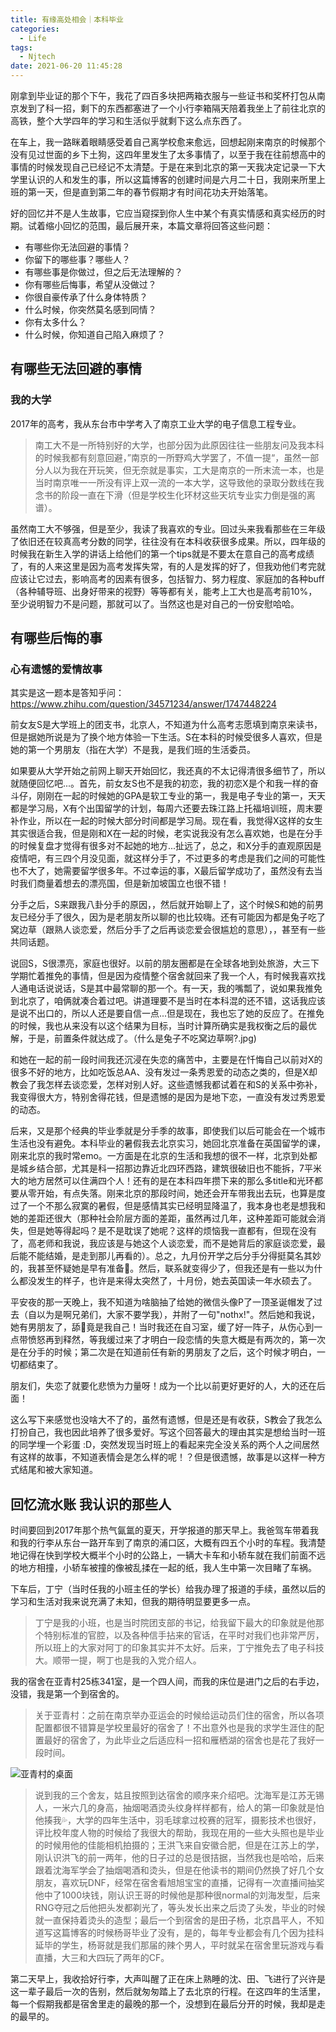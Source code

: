 ```yaml
---
title: 有缘高处相会｜本科毕业
categories:
  - Life
tags:
  - Njtech
date: 2021-06-20 11:45:28
---
```


刚拿到毕业证的那个下午，我花了四百多块把两箱衣服与一些证书和奖杯打包从南京发到了科一招，剩下的东西都塞进了一个小行李箱隔天陪着我坐上了前往北京的高铁，整个大学四年的学习和生活似乎就剩下这么点东西了。

在车上，我一路眯着眼睛感受着自己离学校愈来愈远，回想起刚来南京的时候那个没有见过世面的乡下土狗，这四年里发生了太多事情了，以至于我在往前想高中的事情的时候发现自己已经记不太清楚。于是在来到北京的第一天我决定记录一下大学里认识的人和发生的事，所以这篇博客的创建时间是六月二十日，我刚来所里上班的第一天，但是直到第二年的春节假期才有时间花功夫开始落笔。

<!-- more -->

好的回忆并不是人生故事，它应当窥探到你人生中某个有真实情感和真实经历的时期。试着缩小回忆的范围，最后展开来，本篇文章将回答这些问题：

- 有哪些你无法回避的事情？
- 你留下的哪些事？哪些人？
- 有哪些事是你做过，但之后无法理解的？
- 你有哪些后悔事，希望从没做过？
- 你很自豪传承了什么身体特质？
- 什么时候，你突然莫名感到同情？
- 你有太多什么？
- 什么时候，你知道自己陷入麻烦了？

## 有哪些无法回避的事情

### 我的大学

2017年的高考，我从东台市中学考入了南京工业大学的电子信息工程专业。

> 南工大不是一所特别好的大学，也部分因为此原因往往一些朋友问及我本科的时候我都有刻意回避，”南京的一所野鸡大学罢了，不值一提“，虽然一部分人以为我在开玩笑，但无奈就是事实，工大是南京的一所末流一本，也是当时南京唯一一所没有评上双一流的一本大学，这导致他的录取分数线在我念书的阶段一直在下滑（但是学校生化环材这些天坑专业实力倒是强的离谱）。

虽然南工大不够强，但是至少，我读了我喜欢的专业。回过头来我看那些在三年级了依旧还在较真高考分数的同学，往往没有在本科收获很多成果。所以，四年级的时候我在新生入学的讲话上给他们的第一个tips就是不要太在意自己的高考成绩了，有的人来这里是因为高考发挥失常，有的人是发挥的好了，但我劝他们考完就应该让它过去，影响高考的因素有很多，包括智力、努力程度、家庭加的各种buff（各种辅导班、出身好带来的视野）等等都有关，能考上工大也是高考前10%，至少说明智力不是问题，那就可以了。当然这也是对自己的一份安慰哈哈。

## 有哪些后悔的事

### 心有遗憾的爱情故事

其实是这一题本是答知乎问：https://www.zhihu.com/question/34571234/answer/1747448224

前女友S是大学班上的团支书，北京人，不知道为什么高考志愿填到南京来读书，但是据她所说是为了换个地方体验一下生活。S在本科的时候受很多人喜欢，但是她的第一个男朋友（指在大学）不是我，是我们班的生活委员。

如果要从大学开始之前网上聊天开始回忆，我还真的不太记得清很多细节了，所以就随便回忆吧...。首先，前女友S也不是我的初恋，我的初恋X是个和我一样的奋斗仔，刚刚在一起的时候她的GPA是软工专业的第一，我是电子专业的第一，天天都是学习局，X有个出国留学的计划，每周六还要去珠江路上托福培训班，周末要补作业，所以在一起的时候大部分时间都是学习局。现在看，我觉得X这样的女生其实很适合我，但是刚和X在一起的时候，老实说我没有怎么喜欢她，也是在分手的时候复盘才觉得有很多对不起她的地方...扯远了，总之，和X分手的直观原因是疫情吧，有三四个月没见面，就这样分手了，不过更多的考虑是我们之间的可能性也不大了，她需要留学很多年。不过幸运的事，X最后留学成功了，虽然没有去当时我们商量着想去的漂亮国，但是新加坡国立也很不错！

分手之后，S来跟我八卦分手的原因，，然后就开始聊上了，这个时候S和她的前男友已经分手了很久，因为是老朋友所以聊的也比较嗨。还有可能因为都是兔子吃了窝边草（跟熟人谈恋爱，然后分手了之后再谈恋爱会很尴尬的意思），，甚至有一些共同话题。

说回S，S很漂亮，家庭也很好。以前的朋友圈都是在全球各地到处旅游，大三下学期忙着推免的事情，但是因为疫情整个宿舍就回来了我一个人，有时候我喜欢找人通电话说说话，S是其中最常聊的那一个。有一天，我的嘴瓢了，说如果我推免到北京了，咱俩就凑合着过吧。讲道理要不是当时在本科混的还不错，这话我应该是说不出口的，所以人还是要自信一点...但是现在，我也忘了她的反应了。在推免的时候，我也从来没有以这个结果为目标，当时计算所确实是我权衡之后的最优解，于是，前置条件就达成了。（什么是兔子不吃窝边草啊?.jpg)

和她在一起的前一段时间我还沉浸在失恋的痛苦中，主要是在忏悔自己以前对X的很多不好的地方，比如吃饭总AA、没有发过一条秀恩爱的动态之类的，但是X却教会了我怎样去谈恋爱，怎样对别人好。这些遗憾我都试着在和S的关系中弥补，我变得很大方，特别舍得花钱，但是遗憾的是因为是地下恋，一直没有发过秀恩爱的动态。

后来，又是那个经典的毕业季就是分手季的故事，即使我们以后可能会在一个城市生活也没有避免。本科毕业的暑假我去北京实习，她回北京准备在英国留学的课，刚来北京的我时常emo。一方面是在北京的生活和我想的很不一样，北京到处都是城乡结合部，尤其是科一招那边靠近北四环西路，建筑很破旧也不能拆，7平米大的地方居然可以住满四个人！还有的是在本科四年攒下来的那么多title和光环都要从零开始，有点失落。刚来北京的那段时间，她还会开车带我出去玩，也算是度过了一个不那么寂寞的暑假，但是感情其实已经明显降温了，我本身也老是想我和她的差距还很大（那种社会阶层方面的差距，虽然再过几年，这种差距可能就会消失，但是她等得起吗？是不是耽误了她呢？这样的烦恼我一直都有，但现在没有了，高老师和我说，我应该是与她这个人谈恋爱，而不是她背后的家庭谈恋爱，最后能不能结婚，是走到那儿再看的）。总之，九月份开学之后分手分得挺莫名其妙的，我甚至怀疑她是早有准备💢。然后，联系就变得少了，但我还是有一些以为什么都没发生的样子，也许是来得太突然了，十月份，她去英国读一年水硕去了。

平安夜的那一天晚上，我不知道为啥脑抽了给她的微信头像P了一顶圣诞帽发了过去（自以为是啊兄弟们，大家不要学我），并附了一句"nothx!"。然后她和我说，她有男朋友了，舔🐶竟是我自己！当时我还在自习室，缓了好一阵子，从伤心到一点带愤怒再到释然，等我缓过来了才明白一段恋情的失意大概是有两次的，第一次是在分手的时候；第二次是在知道前任有新的男朋友了之后，这个时候才明白，一切都结束了。

朋友们，失恋了就要化悲愤为力量呀！成为一个比以前更好更好的人，大的还在后面！

这么写下来感觉也没啥大不了的，虽然有遗憾，但是还是有收获，S教会了我怎么打扮自己，我也因此培养了很多爱好。写这个回答最大的理由其实是想给当时一班的同学埋一个彩蛋 :D，突然发现当时班上的看起来完全没关系的两个人之间居然有这样的故事，不知道表情会是怎么样的呢！？但是很遗憾，故事是以这样一种方式结尾和被大家知道。

## 回忆流水账 我认识的那些人

时间要回到2017年那个热气氤氲的夏天，开学报道的那天早上。我爸驾车带着我和我的行李从东台一路开车到了南京的浦口区，大概有四五个小时的车程。我清楚地记得在快到学校大概半个小时的公路上，一辆大卡车和小轿车就在我们前面不远的地方相撞，小轿车被撞的像被乱揉在一起的纸，我人生中第一次目睹了车祸。

下车后，丁宁（当时任我的小班主任的学长）给我办理了报道的手续，虽然以后的学习和生活对我来说充满了未知，但我的期待明显要更多一点。

> 丁宁是我的小班，也是当时院团支部的书记，给我留下最大的印象就是他那个特别标准的官腔，以及各种信手拈来的官话，在平时对我们也非常严厉，所以班上的大家对阿丁的印象其实并不太好。后来，丁宁推免去了电子科技大。顺带一提，啊丁也是我的入党介绍人。

我的宿舍在亚青村25栋341室，是一个四人间，而我的床位是进门之后的右手边，没错，我是第一个到宿舍的。

> 关于亚青村：之前在南京举办亚运会的时候给运动员们住的宿舍，所以各项配置都很不错算是学校里最好的宿舍了！不出意外也是我的求学生涯住的配置最好的宿舍了，为此毕业之后适应科一招和雁栖湖的宿舍也是花了我好一段时间。

![亚青村的桌面](https://leiblog-imgbed.oss-cn-beijing.aliyuncs.com/img/b&bo=VQhABlUIQAYRIBc!&rf=mood_app.jpeg)

> 说到我的三个舍友，姑且按照到达宿舍的顺序来介绍吧。沈海军是江苏无锡人，一米六几的身高，抽烟喝酒烫头纹身样样都有，给人的第一印象就是怕他揍我💦，大学的四年生活中，羽毛球拿过校赛的冠军，摄影技术也很好，评比校年度人物的时候给了我很大的帮助，我现在用的一些大头照也是毕业的时候用他的佳能相机拍摄的；王洪飞来自安徽合肥，但是在江苏上的学，刚认识洪飞的前一两年，他的日子过的总是很拮据，当然我也是哈哈，后来跟着沈海军学会了抽烟喝酒和烫头，但是在他读书的期间仍然换了好几个女朋友，喜欢玩DNF，经常在宿舍看旭旭宝宝的直播，记得有一次直播间抽奖他中了1000块钱，刚认识王哥的时候他是那种很normal的刘海发型，后来RNG夺冠之后他把头发都剃光了，等头发长出来之后烫了头发，毕业的时候就一直保持着烫头的造型；最后一个到宿舍的是田子杨，北京昌平人，不知道写这篇博客的时候杨哥毕业了没有，是的，每年专业都会有几个因为挂科延毕的学生，杨哥就是我们那届的辣个男人，平时就呆在宿舍里玩游戏与看直播，大三和大四玩了两年的CF。

第二天早上，我收拾好行李，大声叫醒了正在床上熟睡的沈、田、飞进行了兴许是这一辈子最后一次的告别，然后就匆匆踏上了去北京的行程。在这四年的生活里，每一个假期我都是宿舍里走的最晚的那一个，没想到在最后分开的时候，我却是走的最早的。
